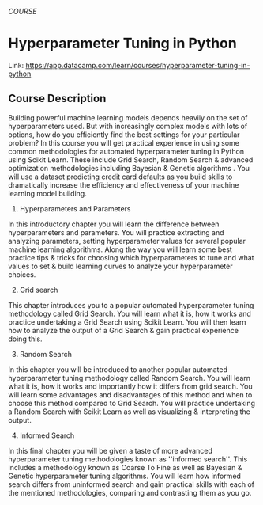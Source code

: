 *COURSE*

# Hyperparameter Tuning in Python

Link: https://app.datacamp.com/learn/courses/hyperparameter-tuning-in-python

## Course Description
Building powerful machine learning models depends heavily on the set of hyperparameters used. But with increasingly complex models with lots of options, how do you efficiently find the best settings for your particular problem? In this course you will get practical experience in using some common methodologies for automated hyperparameter tuning in Python using Scikit Learn. These include Grid Search, Random Search & advanced optimization methodologies including Bayesian & Genetic algorithms . You will use a dataset predicting credit card defaults as you build skills to dramatically increase the efficiency and effectiveness of your machine learning model building.

1. Hyperparameters and Parameters

In this introductory chapter you will learn the difference between hyperparameters and parameters. You will practice extracting and analyzing parameters, setting hyperparameter values for several popular machine learning algorithms. Along the way you will learn some best practice tips & tricks for choosing which hyperparameters to tune and what values to set & build learning curves to analyze your hyperparameter choices.

2. Grid search

This chapter introduces you to a popular automated hyperparameter tuning methodology called Grid Search. You will learn what it is, how it works and practice undertaking a Grid Search using Scikit Learn. You will then learn how to analyze the output of a Grid Search & gain practical experience doing this.

3. Random Search

In this chapter you will be introduced to another popular automated hyperparameter tuning methodology called Random Search. You will learn what it is, how it works and importantly how it differs from grid search. You will learn some advantages and disadvantages of this method and when to choose this method compared to Grid Search. You will practice undertaking a Random Search with Scikit Learn as well as visualizing & interpreting the output.

4. Informed Search

In this final chapter you will be given a taste of more advanced hyperparameter tuning methodologies known as ''informed search''. This includes a methodology known as Coarse To Fine as well as Bayesian & Genetic hyperparameter tuning algorithms. You will learn how informed search differs from uninformed search and gain practical skills with each of the mentioned methodologies, comparing and contrasting them as you go.
